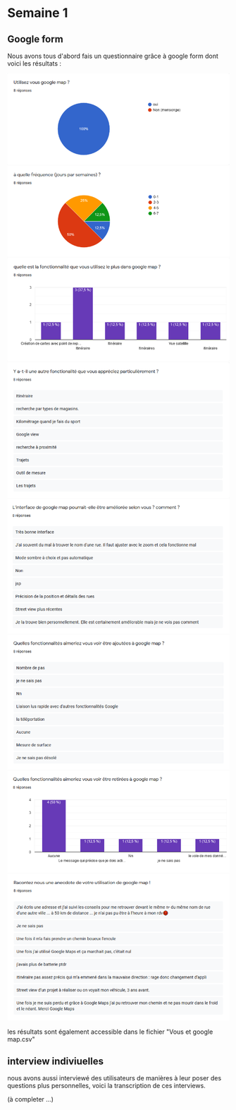 # Semaine 1

## Google form

Nous avons tous d'abord fais un questionnaire grâce à google form dont voici les résultats :

![réponse question 1](./img/1.png)
![réponse question 2](./img/2.png)
![réponse question 3](./img/3.png)
![réponse question 4](./img/4.png)
![réponse question 5](./img/5.png)
![réponse question 6](./img/6.png)
![réponse question 7](./img/7.png)
![réponse question 8](./img/8.png)

les résultats sont également accessible dans le fichier "Vous et google map.csv"

## interview indiviuelles

nous avons aussi interviewé des utilisateurs de manières à leur poser des questions plus personnelles, voici la transcription de ces interviews.

(à completer ...)
